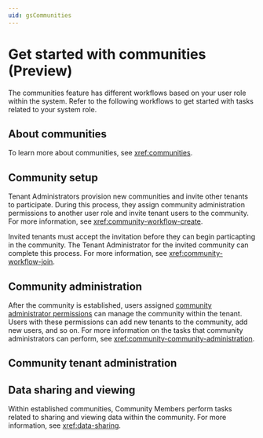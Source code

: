 ```yaml
---
uid: gsCommunities
---
```


# Get started with communities (Preview)

The communities feature has different workflows based on your user role within the system. Refer to the following workflows to get started with tasks related to your system role.

## About communities

To learn more about communities, see <xref:communities>.

## Community setup 

Tenant Administrators provision new communities and invite other tenants to participate. During this process, they assign community administration permissions to another user role and invite tenant users to the community. For more information, see <xref:community-workflow-create>.

Invited tenants must accept the invitation before they can begin particapting in the community. The Tenant Administrator for the invited community can complete this process. For more information, see <xref:community-workflow-join>.
   
## Community administration

After the community is established, users assigned [community administrator permissions](xref:ccRoles#community-administrators-preview) can manage the community within the tenant. Users with these permissions can add new tenants to the community, add new users, and so on. For more information on the tasks that community administrators can perform, see <xref:community-community-administration>.

## Community tenant administration

## Data sharing and viewing

Within established communities, Community Members perform tasks related to sharing and viewing data within the community. For more information, see <xref:data-sharing>.
